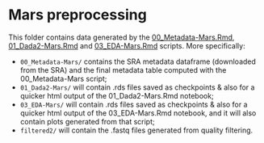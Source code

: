 # Mars preprocessing

This folder contains data generated by the [00_Metadata-Mars.Rmd](../../../scripts/analysis-individual/Mars-2020/00_Metadata-Mars.Rmd), [01_Dada2-Mars.Rmd](../../../scripts/analysis-individual/Mars-2020/01_Dada2-Mars.Rmd) and [03_EDA-Mars.Rmd](../../../scripts/analysis-individual/Mars-2020/03_EDA-Mars.Rmd) scripts. More specifically:
- `00_Metadata-Mars/` contains the SRA metadata dataframe (downloaded from the SRA) and the final metadata table computed with the 00_Metadata-Mars script;
- `01_Dada2-Mars/` will contain .rds files saved as checkpoints & also for a quicker html output of the 01_Dada2-Mars.Rmd notebook;
- `03_EDA-Mars/` will contain .rds files saved as checkpoints & also for a quicker html output of the 03_EDA-Mars.Rmd notebook, and it will also contain plots generated from that script;
- `filtered2/` will contain the .fastq files generated from quality filtering.
